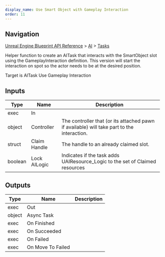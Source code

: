 ```yaml
---
display_name: Use Smart Object with Gameplay Interaction
order: 11
---
```

## Navigation

[Unreal Engine Blueprint API Reference](https://dev.epicgames.com/documentation/en-us/unreal-engine/BlueprintAPI) > [AI](https://dev.epicgames.com/documentation/en-us/unreal-engine/BlueprintAPI/AI) > [Tasks](https://dev.epicgames.com/documentation/en-us/unreal-engine/BlueprintAPI/AI/Tasks)

Helper function to create an AITask that interacts with the SmartObject slot using the GameplayInteraction definition.
This version will start the interaction on spot so the actor needs to be at the desired position.

Target is AITask Use Gameplay Interaction

## Inputs

| Type | Name | Description |
| --- | --- | --- |
| exec | In |  |
| object | Controller | The controller that (or its attached pawn if available) will take part to the interaction. |
| struct | Claim Handle | The handle to an already claimed slot. |
| boolean | Lock AILogic | Indicates if the task adds UAIResource_Logic to the set of Claimed resources |

## Outputs

| Type | Name | Description |
| --- | --- | --- |
| exec | Out |  |
| object | Async Task |  |
| exec | On Finished |  |
| exec | On Succeeded |  |
| exec | On Failed |  |
| exec | On Move To Failed |  |

